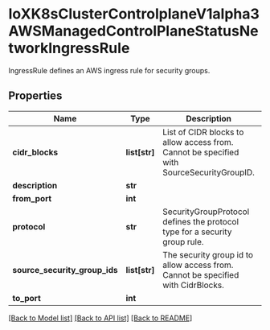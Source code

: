 # IoXK8sClusterControlplaneV1alpha3AWSManagedControlPlaneStatusNetworkIngressRule

IngressRule defines an AWS ingress rule for security groups.
## Properties
Name | Type | Description | Notes
------------ | ------------- | ------------- | -------------
**cidr_blocks** | **list[str]** | List of CIDR blocks to allow access from. Cannot be specified with SourceSecurityGroupID. | [optional] 
**description** | **str** |  | 
**from_port** | **int** |  | 
**protocol** | **str** | SecurityGroupProtocol defines the protocol type for a security group rule. | 
**source_security_group_ids** | **list[str]** | The security group id to allow access from. Cannot be specified with CidrBlocks. | [optional] 
**to_port** | **int** |  | 

[[Back to Model list]](../README.md#documentation-for-models) [[Back to API list]](../README.md#documentation-for-api-endpoints) [[Back to README]](../README.md)


